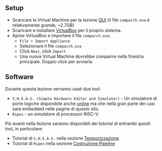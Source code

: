 ## Setup

- Scaricare la Virtual Machine per la lezione [QUI](https://drive.google.com/uc?export=download&id=1MIDXYVtsaYKxCYUdW-lFQ8cbkSl-Truh) (il file ```comparch.ova``` è relativamente grande, ~2.7GB)
- Scaricare e installare <a href="https://www.virtualbox.org/wiki/Downloads" target="_blank">VirtualBox</a> per il proprio sistema.
- Aprire VirtualBox e importare il file ```comparch.ova```:
    - ```File > Import Appliance```
    - Selezionare il file ```comparch.ova```
    - Click ```Next```, click ```Import```
    - Una nuova Virtual Machine dovrebbe comparire nella finestra principale. Doppio click per avviarla.

## Software

Durante questa lezione verranno usati due tool:
- ```S.H.E.A.S. (Simple Hardware Editor and Simulator)``` - Un simulatore di porte logiche disponibile anche [online](https://sheas.magiwanders.com) ma che nella gran parte dei casi sarà embedded nelle pagine di questo sito.
- ```Ripes``` - un simulatore di processori RISC-V.

Più avanti nella lezione saranno disponibili dei tutorial di entrambi questi tool, in particolare:
- Tutorial di ```S.H.E.A.S.``` nella sezione [Temporizzazione](./2_temporizzazione.md)
- Tutorial di ```Ripes``` nella sezione [Costruzione Pipeline](./3_costruzione_pipeline.md)